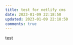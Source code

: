 ```yaml
---
title: test for netlify cms
date: 2023-01-09 22:18:50
updated: 2023-01-09 22:18:50
comments: true
---
```

t﻿est